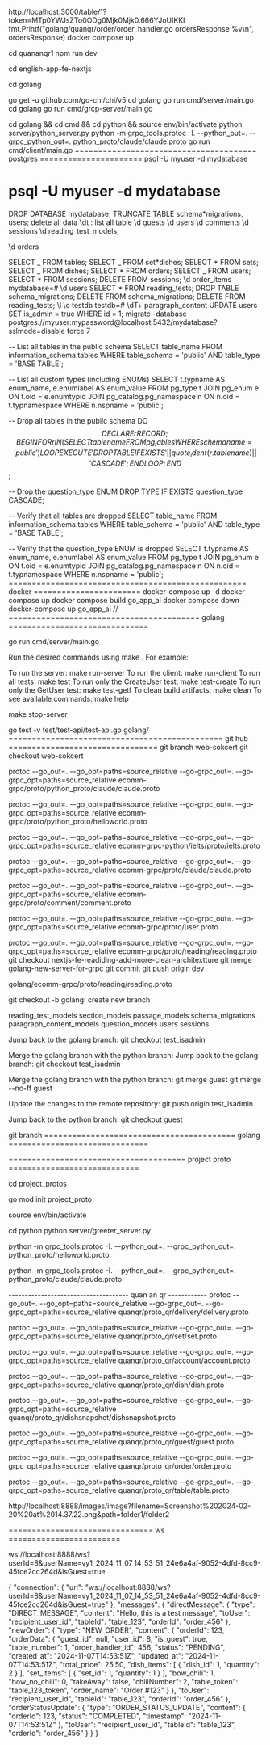 http://localhost:3000/table/1?token=MTp0YWJsZTo0ODg0Mjk0Mjk0.666YJoUIKKI
fmt.Printf("golang/quanqr/order/order_handler.go ordersResponse %v\n", ordersResponse)
docker compose up

cd quananqr1
npm run dev

cd english-app-fe-nextjs

cd golang

go get -u github.com/go-chi/chi/v5
cd golang
go run cmd/server/main.go
cd golang
go run cmd/grcp-server/main.go

cd golang && cd cmd && cd python && source env/bin/activate
python server/python_server.py
python -m grpc_tools.protoc -I. --python_out=. --grpc_python_out=. python_proto/claude/claude.proto
go run cmd/client/main.go
======================================= postgres ======================
psql -U myuser -d mydatabase

# psql -U myuser -d mydatabase

DROP DATABASE mydatabase;
TRUNCATE TABLE schema\*migrations, users; delete all data
\dt : list all table
\d guests
\d users
\d comments
\d sessions
\d reading_test_models;

\d orders

SELECT _ FROM tables;
SELECT _ FROM set*dishes;
SELECT * FROM sets;
SELECT _ FROM dishes;
SELECT \* FROM orders;
SELECT _ FROM users;
SELECT \* FROM sessions;
DELETE FROM sessions;
\d order_items
mydatabase=# \d users
SELECT \* FROM reading_tests;
DROP TABLE schema_migrations;
DELETE FROM schema_migrations;
DELETE FROM reading_tests;
\l
\c testdb
testdb=# \dT+ paragraph_content
UPDATE users
SET is_admin = true
WHERE id = 1;
migrate -database postgres://myuser:mypassword@localhost:5432/mydatabase?sslmode=disable force 7

-- List all tables in the public schema
SELECT table_name
FROM information_schema.tables
WHERE table_schema = 'public'
AND table_type = 'BASE TABLE';

-- List all custom types (including ENUMs)
SELECT t.typname AS enum_name,
e.enumlabel AS enum_value
FROM pg_type t
JOIN pg_enum e ON t.oid = e.enumtypid
JOIN pg_catalog.pg_namespace n ON n.oid = t.typnamespace
WHERE n.nspname = 'public';

-- Drop all tables in the public schema
DO $$
DECLARE
r RECORD;
BEGIN
FOR r IN (SELECT tablename FROM pg_tables WHERE schemaname = 'public') LOOP
EXECUTE 'DROP TABLE IF EXISTS ' || quote_ident(r.tablename) || ' CASCADE';
END LOOP;
END $$;

-- Drop the question_type ENUM
DROP TYPE IF EXISTS question_type CASCADE;

-- Verify that all tables are dropped
SELECT table_name
FROM information_schema.tables
WHERE table_schema = 'public'
AND table_type = 'BASE TABLE';

-- Verify that the question_type ENUM is dropped
SELECT t.typname AS enum_name,
e.enumlabel AS enum_value
FROM pg_type t
JOIN pg_enum e ON t.oid = e.enumtypid
JOIN pg_catalog.pg_namespace n ON n.oid = t.typnamespace
WHERE n.nspname = 'public';
=================================================== docker =======================
docker-compose up -d
docker-compose up
docker compose build go_app_ai
docker compose down
docker-compose up go_app_ai
//
========================================= golang ==============================

go run cmd/server/main.go

Run the desired commands using make <target>. For example:

To run the server: make run-server
To run the client: make run-client
To run all tests: make test
To run only the CreateUser test: make test-create
To run only the GetUser test: make test-getf
To clean build artifacts: make clean
To see available commands: make help

make stop-server

go test -v test/test-api/test-api.go
golang/
============================================== git hub ================================
git branch web-sokcert
git checkout web-sokcert

protoc --go_out=. --go_opt=paths=source_relative --go-grpc_out=. --go-grpc_opt=paths=source_relative ecomm-grpc/proto/python_proto/claude/claude.proto

protoc --go_out=. --go_opt=paths=source_relative --go-grpc_out=. --go-grpc_opt=paths=source_relative ecomm-grpc/proto/python_proto/helloworld.proto

protoc --go_out=. --go_opt=paths=source_relative --go-grpc_out=. --go-grpc_opt=paths=source_relative ecomm-grpc-python/ielts/proto/ielts.proto

protoc --go_out=. --go_opt=paths=source_relative --go-grpc_out=. --go-grpc_opt=paths=source_relative ecomm-grpc/proto/claude/claude.proto

protoc --go_out=. --go_opt=paths=source_relative --go-grpc_out=. --go-grpc_opt=paths=source_relative ecomm-grpc/proto/comment/comment.proto

protoc --go_out=. --go_opt=paths=source_relative --go-grpc_out=. --go-grpc_opt=paths=source_relative ecomm-grpc/proto/user.proto

protoc --go_out=. --go_opt=paths=source_relative --go-grpc_out=. --go-grpc_opt=paths=source_relative ecomm-grpc/proto/reading/reading.proto
git checkout nextjs-fe-readiding-add-more-clean-architextture
git merge golang-new-server-for-grpc
git commit
git push origin dev

golang/ecomm-grpc/proto/reading/reading.proto

git checkout -b golang: create new branch

reading_test_models
section_models
passage_models
schema_migrations
paragraph_content_models
question_models
users
sessions

Jump back to the golang branch:
git checkout test_isadmin

Merge the golang branch with the python branch:
Jump back to the golang branch:
git checkout test_isadmin

Merge the golang branch with the python branch:
git merge guest
git merge --no-ff guest

Update the changes to the remote repository:
git push origin test_isadmin

Jump back to the python branch:
git checkout guest

git branch
========================================= golang ==============================

====================================== project proto ============================

cd project_protos

go mod init project_proto

source env/bin/activate

cd python
python server/greeter_server.py

python -m grpc_tools.protoc -I. --python_out=. --grpc_python_out=. python_proto/helloworld.proto

python -m grpc_tools.protoc -I. --python_out=. --grpc_python_out=. python_proto/claude/claude.proto

------------------------------------- quan an qr ------------
protoc --go_out=. --go_opt=paths=source_relative --go-grpc_out=. --go-grpc_opt=paths=source_relative quanqr/proto_qr/delivery/delivery.proto

protoc --go_out=. --go_opt=paths=source_relative --go-grpc_out=. --go-grpc_opt=paths=source_relative quanqr/proto_qr/set/set.proto

protoc --go_out=. --go_opt=paths=source_relative --go-grpc_out=. --go-grpc_opt=paths=source_relative quanqr/proto_qr/account/account.proto

protoc --go_out=. --go_opt=paths=source_relative --go-grpc_out=. --go-grpc_opt=paths=source_relative quanqr/proto_qr/dish/dish.proto

protoc --go_out=. --go_opt=paths=source_relative --go-grpc_out=. --go-grpc_opt=paths=source_relative quanqr/proto_qr/dishsnapshot/dishsnapshot.proto

protoc --go_out=. --go_opt=paths=source_relative --go-grpc_out=. --go-grpc_opt=paths=source_relative quanqr/proto_qr/guest/guest.proto

protoc --go_out=. --go_opt=paths=source_relative --go-grpc_out=. --go-grpc_opt=paths=source_relative quanqr/proto_qr/order/order.proto

protoc --go_out=. --go_opt=paths=source_relative --go-grpc_out=. --go-grpc_opt=paths=source_relative quanqr/proto_qr/table/table.proto

http://localhost:8888/images/image?filename=Screenshot%202024-02-20%20at%2014.37.22.png&path=folder1/folder2

=============================== ws ========================

ws://localhost:8888/ws?userId=8&userName=vy1_2024_11_07_14_53_51_24e6a4af-9052-4dfd-8cc9-45fce2cc264d&isGuest=true

{
"connection": {
"url": "ws://localhost:8888/ws?userId=8&userName=vy1_2024_11_07_14_53_51_24e6a4af-9052-4dfd-8cc9-45fce2cc264d&isGuest=true"
},
"messages": {
"directMessage": {
"type": "DIRECT_MESSAGE",
"content": "Hello, this is a test message",
"toUser": "recipient_user_id",
"tableId": "table_123",
"orderId": "order_456"
},
"newOrder": {
"type": "NEW_ORDER",
"content": {
"orderId": 123,
"orderData": {
"guest_id": null,
"user_id": 8,
"is_guest": true,
"table_number": 1,
"order_handler_id": 456,
"status": "PENDING",
"created_at": "2024-11-07T14:53:51Z",
"updated_at": "2024-11-07T14:53:51Z",
"total_price": 25.50,
"dish_items": [
{
"dish_id": 1,
"quantity": 2
}
],
"set_items": [
{
"set_id": 1,
"quantity": 1
}
],
"bow_chili": 1,
"bow_no_chili": 0,
"takeAway": false,
"chiliNumber": 2,
"table_token": "table_123_token",
"order_name": "Order #123"
}
},
"toUser": "recipient_user_id",
"tableId": "table_123",
"orderId": "order_456"
},
"orderStatusUpdate": {
"type": "ORDER_STATUS_UPDATE",
"content": {
"orderId": 123,
"status": "COMPLETED",
"timestamp": "2024-11-07T14:53:51Z"
},
"toUser": "recipient_user_id",
"tableId": "table_123",
"orderId": "order_456"
}
}
}

